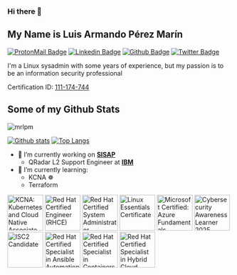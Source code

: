 ### Hi there 👋

<!--
**mrlpm/mrlpm** is a ✨ _special_ ✨ repository because its `README.md` (this file) appears on your GitHub profile.

Here are some ideas to get you started:


- 🌱 I’m currently learning ...
- 👯 I’m looking to collaborate on ...
- 🤔 I’m looking for help with ...
- 💬 Ask me about ...
- 📫 How to reach me: ...
- 😄 Pronouns: ...
- ⚡ Fun fact: ...
-->

## My Name is Luis Armando Pérez Marín
[![ProtonMail Badge](https://img.shields.io/badge/-luis.perez@protonmail.com-grey?style=flat&logo=ProtonMail&logoColor=lightgray&link=mailto:luis.perez@protonmail.com)](mailto:luis.perez@protonmail.com)
[![Linkedin Badge](https://img.shields.io/badge/-luisperezgt-0072b1?style=flat&logo=Linkedin&logoColor=white&link=https://www.linkedin.com/in/luisperezgt/)](https://www.linkedin.com/in/luisperezgt/)
[![Github Badge](https://img.shields.io/badge/-mrlpm-grey?style=flat&logo=github&logoColor=white&link=https://github.com/mrlpm/)](https://www.github.com/mrlpm/)
[![Twitter Badge](https://img.shields.io/badge/-luisperezmarin-00acee?style=flat&logo=twitter&logoColor=white&link=https://twitter.com/luispmarin/)](https://www.twitter.com/luispmarin/)

<p align='left'>I'm a Linux sysadmin with some years of experience, but my passion is to be an information security professional</p>

Certification ID: [111-174-744](https://www.redhat.com/rhtapps/services/verify/?certId=111-174-744)

## Some of my Github Stats
<p align=left> <img src=https://komarev.com/ghpvc/?username=mrlpm alt=mrlpm /> </p>

[![Github stats](https://github-readme-stats.vercel.app/api?username=mrlpm&show_icons=true&include_all_commits=true&count_private=true&bg_color=1e1e2e&text_color=cdd6f4&icon_color=cba6f7&title_color=94e2d5)](https://github.com/anuraghazra/github-readme-stats)
[![Top Langs](https://github-readme-stats.vercel.app/api/top-langs/?username=mrlpm&layout=compact&bg_color=1e1e2e&text_color=cdd6f4&icon_color=cba6f7&title_color=94e2d5)](https://github.com/mrlpm/github-readme-stats)

- 🔭 I’m currently working on [**SISAP**](https://www.sisap.com/)
  - QRadar L2 Support Engineer at [**IBM**](https://www.ibm.com/qradar)
- 📗 I’m currently learning:
  - KCNA ☸
  - Terraform

<!--START_SECTION:badges-->
<a href="https://www.credly.com/badges/91335929-8e17-4939-835e-d826861dc256" title="KCNA: Kubernetes and Cloud Native Associate"><img src="https://images.credly.com/size/80x80/images/f28f1d88-428a-47f6-95b5-7da1dd6c1000/KCNA_badge.png" alt="KCNA: Kubernetes and Cloud Native Associate" width="80" height="80"></a>
<a href="https://www.credly.com/badges/22bb7cb8-7681-4598-9c4d-e72d8068f9b1" title="Red Hat Certified Engineer (RHCE)"><img src="https://images.credly.com/size/80x80/images/19c4e804-54fe-4857-b022-7cfd5520596c/image.png" alt="Red Hat Certified Engineer (RHCE)" width="80" height="80"></a>
<a href="https://www.credly.com/badges/3fb6e760-1e57-4cad-8a9b-0b8eed0f6c9d" title="Red Hat Certified System Administrator (RHCSA)"><img src="https://images.credly.com/size/80x80/images/572de0ba-2c59-4816-a59d-b0e1687e45ee/image.png" alt="Red Hat Certified System Administrator (RHCSA)" width="80" height="80"></a>
<a href="https://www.credly.com/badges/4f0a720f-1ab0-4d6b-905c-dd74566ad4c5" title="Linux Essentials Certificate"><img src="https://images.credly.com/size/80x80/images/f7393e6b-c67e-49e6-b404-381faf1f4343/blob" alt="Linux Essentials Certificate" width="80" height="80"></a>
<a href="https://www.credly.com/badges/1adc7c8f-9ff6-4ca2-b84d-2900affcbd40" title="Microsoft Certified: Azure Fundamentals"><img src="https://images.credly.com/size/80x80/images/be8fcaeb-c769-4858-b567-ffaaa73ce8cf/image.png" alt="Microsoft Certified: Azure Fundamentals" width="80" height="80"></a>
<a href="https://www.credly.com/badges/3a72c566-986e-4b59-914b-db6a7a511db0" title="Cybersecurity Awareness Learner 2025"><img src="https://images.credly.com/size/80x80/images/5a388f8e-891a-48dc-9c01-dfa04ced241a/blob" alt="Cybersecurity Awareness Learner 2025" width="80" height="80"></a>
<a href="https://www.credly.com/badges/e38631a5-443c-4953-91b1-fded973d5e7a" title="ISC2 Candidate"><img src="https://images.credly.com/size/80x80/images/9180921d-4a13-429e-9357-6f9706a554f0/image.png" alt="ISC2 Candidate" width="80" height="80"></a>
<a href="https://www.credly.com/badges/fd3c126b-6fa6-4fc8-8c70-b0916b3b5e94" title="Red Hat Certified Specialist in Ansible Automation"><img src="https://images.credly.com/size/80x80/images/2f835cd9-20d9-4251-b478-d4b17814b850/image.png" alt="Red Hat Certified Specialist in Ansible Automation" width="80" height="80"></a>
<a href="https://www.credly.com/badges/c5e882b3-a13e-4f91-90d3-b6e705dfe984" title="Red Hat Certified Specialist in Containers and Kubernetes"><img src="https://images.credly.com/size/80x80/images/1dd8824f-d6b6-4967-906a-7bd3c0063fae/image.png" alt="Red Hat Certified Specialist in Containers and Kubernetes" width="80" height="80"></a>
<a href="https://www.credly.com/badges/70b3400b-2ee3-4502-88fc-8d06345b5cb0" title="Red Hat Certified Specialist in Hybrid Cloud Management"><img src="https://images.credly.com/size/80x80/images/9a4751a6-ce4f-44d1-9c6f-bd4099225527/image.png" alt="Red Hat Certified Specialist in Hybrid Cloud Management" width="80" height="80"></a>
<!--END_SECTION:badges-->
